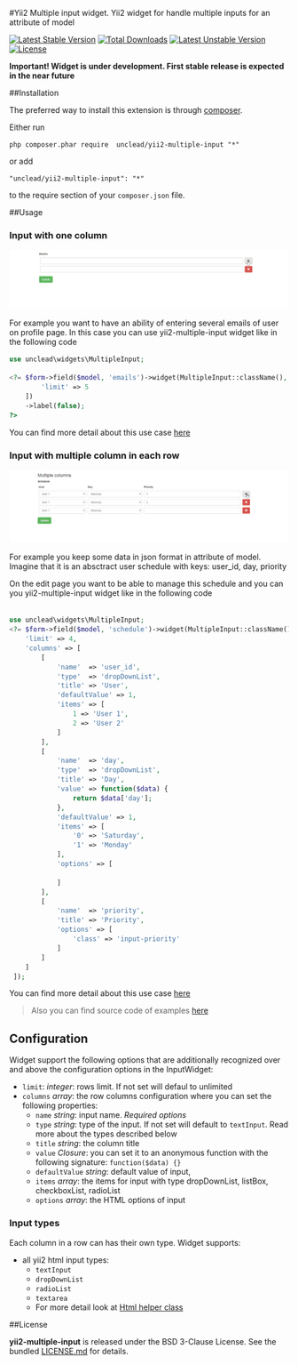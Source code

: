 #Yii2 Multiple input widget.
Yii2 widget for handle multiple inputs for an attribute of model

[![Latest Stable Version](https://poser.pugx.org/unclead/yii2-multiple-input/v/stable)](https://packagist.org/packages/unclead/yii2-multiple-input) [![Total Downloads](https://poser.pugx.org/unclead/yii2-multiple-input/downloads)](https://packagist.org/packages/unclead/yii2-multiple-input) [![Latest Unstable Version](https://poser.pugx.org/unclead/yii2-multiple-input/v/unstable)](https://packagist.org/packages/unclead/yii2-multiple-input) [![License](https://poser.pugx.org/unclead/yii2-multiple-input/license)](https://packagist.org/packages/unclead/yii2-multiple-input)

**Important! Widget is under development. First stable release is expected in the near future**

##Installation


The preferred way to install this extension is through [composer](http://getcomposer.org/download/).

Either run

```
php composer.phar require  unclead/yii2-multiple-input "*"
```

or add

```
"unclead/yii2-multiple-input": "*"
```

to the require section of your `composer.json` file.

##Usage

### Input with one column

![Single column example](./docs/images/single-column.gif?raw=true)

For example you want to have an ability of entering several emails of user on profile page.
In this case you can use yii2-multiple-input widget like in the following code

```php
use unclead\widgets\MultipleInput;

<?= $form->field($model, 'emails')->widget(MultipleInput::className(), [
        'limit' => 5
    ])
    ->label(false);
?>
```

You can find more detail about this use case [here](docs/single_column.md)

### Input with multiple column in each row

![Multiple columns example](./docs/images/multiple-column.gif?raw=true)

For example you keep some data in json format in attribute of model. Imagine that it is an absctract user schedule with keys: user_id, day, priority

On the edit page you want to be able to manage this schedule and you can you yii2-multiple-input widget like in the following code

```php

use unclead\widgets\MultipleInput;
<?= $form->field($model, 'schedule')->widget(MultipleInput::className(), [
    'limit' => 4,
    'columns' => [
        [
            'name'  => 'user_id',
            'type'  => 'dropDownList',
            'title' => 'User',
            'defaultValue' => 1,
            'items' => [
                1 => 'User 1',
                2 => 'User 2'
            ]
        ],
        [
            'name'  => 'day',
            'type'  => 'dropDownList',
            'title' => 'Day',
            'value' => function($data) {
                return $data['day'];
            },
            'defaultValue' => 1,
            'items' => [
                '0' => 'Saturday',
                '1' => 'Monday'
            ],
            'options' => [

            ]
        ],
        [
            'name'  => 'priority',
            'title' => 'Priority',
            'options' => [
                'class' => 'input-priority'
            ]
        ]
    ]
 ]);
```

You can find more detail about this use case [here](docs/multiple_columns.md)

> Also you can find source code of examples [here](./docs/examples/)

## Configuration

Widget support the following options that are additionally recognized over and above the configuration options in the InputWidget:

- `limit`: *integer*: rows limit. If not set will defaul to unlimited
- `columns` *array*: the row columns configuration where you can set the following properties:
  - `name` *string*: input name. *Required options*
  - `type` *string*: type of the input. If not set will default to `textInput`. Read more about the types described below
  - `title` *string*: the column title
  - `value` *Closure*: you can set it to an anonymous function with the following signature: ```function($data) {}```
  - `defaultValue` *string*: default value of input,
  - `items` *array*: the items for input with type dropDownList, listBox, checkboxList, radioList
  - `options` *array*: the HTML options of input

### Input types

Each column in a row can has their own type. Widget supports:

- all yii2 html input types:
  - `textInput`
  - `dropDownList`
  - `radioList`
  - `textarea`
  - For more detail look at [Html helper class](http://www.yiiframework.com/doc-2.0/yii-helpers-html.html)

##License

**yii2-multiple-input** is released under the BSD 3-Clause License. See the bundled [LICENSE.md](./LICENSE.md) for details.
